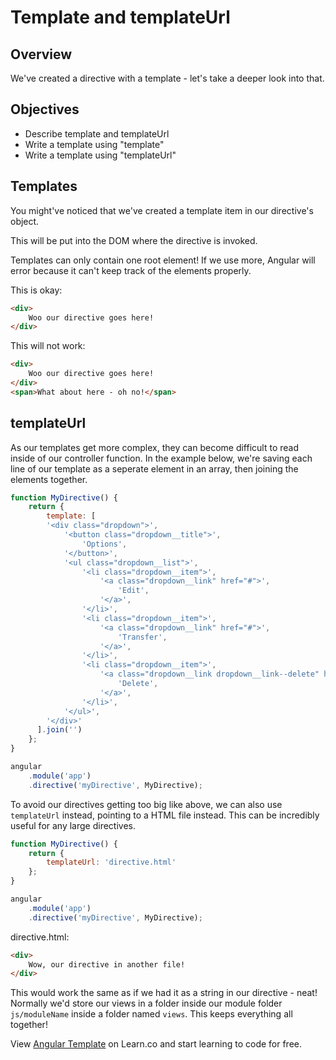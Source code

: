 # Template and templateUrl

## Overview

We've created a directive with a template - let's take a deeper look into that.

## Objectives

- Describe template and templateUrl
- Write a template using "template"
- Write a template using "templateUrl"

## Templates

You might've noticed that we've created a template item in our directive's object.

This will be put into the DOM where the directive is invoked.

Templates can only contain one root element! If we use more, Angular will error because it can't keep track of the elements properly.

This is okay:

```html
<div>
	Woo our directive goes here!
</div>
```

This will not work:

```html
<div>
	Woo our directive goes here!
</div>
<span>What about here - oh no!</span>
```
## templateUrl

As our templates get more complex, they can become difficult to read inside of our controller function. In the example below, we're saving each line of our template as a seperate element in an array, then joining the elements together. 

```js
function MyDirective() {
	return {
		template: [
        '<div class="dropdown">',
			'<button class="dropdown__title">',
				'Options',
			'</button>',
			'<ul class="dropdown__list">',
				'<li class="dropdown__item">',
					'<a class="dropdown__link" href="#">',
						'Edit',
					'</a>',
				'</li>',
				'<li class="dropdown__item">',
					'<a class="dropdown__link" href="#">',
						'Transfer',
					'</a>',
				'</li>',
				'<li class="dropdown__item">',
					'<a class="dropdown__link dropdown__link--delete" href="#">',
						'Delete',
					'</a>',
				'</li>',
			'</ul>',
        '</div>'
      ].join('')
	};
}

angular
	.module('app')
	.directive('myDirective', MyDirective);
```

To avoid our directives getting too big like above, we can also use `templateUrl` instead, pointing to a HTML file instead. This can be incredibly useful for any large directives.

```js
function MyDirective() {
	return {
		templateUrl: 'directive.html'
	};
}

angular
	.module('app')
	.directive('myDirective', MyDirective);
```

directive.html:

```html
<div>
	Wow, our directive in another file!
</div>
```

This would work the same as if we had it as a string in our directive - neat! Normally we'd store our views in a folder inside our module folder `js/moduleName` inside a folder named `views`. This keeps everything all together!

<p data-visibility='hidden'>View <a href='https://learn.co/lessons/angular-template-readme'>Angular Template</a> on Learn.co and start learning to code for free.</p>
